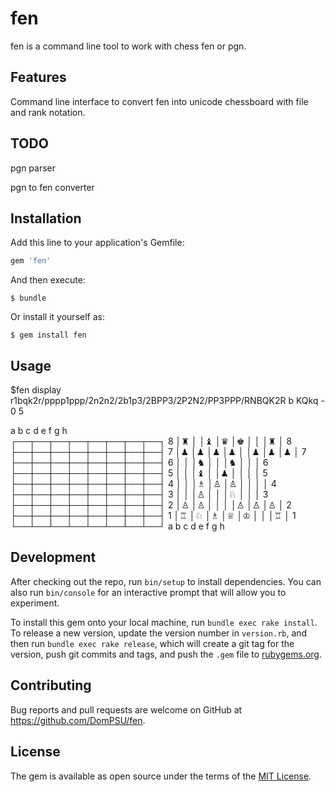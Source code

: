 # fen

fen is a command line tool to work with chess fen or pgn.

## Features

Command line interface to convert fen into unicode chessboard with
file and rank notation.

## TODO

pgn parser

pgn to fen converter

## Installation

Add this line to your application's Gemfile:

```ruby
gem 'fen'
```

And then execute:

    $ bundle

Or install it yourself as:

    $ gem install fen

## Usage

$fen display r1bqk2r/pppp1ppp/2n2n2/2b1p3/2BPP3/2P2N2/PP3PPP/RNBQK2R b KQkq - 0 5

   a  b  c  d  e  f  g  h  
  ┌──┬──┬──┬──┬──┬──┬──┬──┐
8 │♜ │  │♝ │♛ │♚ │  │  │♜ │ 8
  ├──┼──┼──┼──┼──┼──┼──┼──┤
7 │♟ │♟ │♟ │♟ │  │♟ │♟ │♟ │ 7
  ├──┼──┼──┼──┼──┼──┼──┼──┤
6 │  │  │♞ │  │  │♞ │  │  │ 6
  ├──┼──┼──┼──┼──┼──┼──┼──┤
5 │  │  │♝ │  │♟ │  │  │  │ 5
  ├──┼──┼──┼──┼──┼──┼──┼──┤
4 │  │  │♗ │♙ │♙ │  │  │  │ 4
  ├──┼──┼──┼──┼──┼──┼──┼──┤
3 │  │  │♙ │  │  │♘ │  │  │ 3
  ├──┼──┼──┼──┼──┼──┼──┼──┤
2 │♙ │♙ │  │  │  │♙ │♙ │♙ │ 2
  ├──┼──┼──┼──┼──┼──┼──┼──┤
1 │♖ │♘ │♗ │♕ │♔ │  │  │♖ │ 1
  └──┴──┴──┴──┴──┴──┴──┴──┘
   a  b  c  d  e  f  g  h  

## Development

After checking out the repo, run `bin/setup` to install dependencies. You can also run `bin/console` for an interactive prompt that will allow you to experiment.

To install this gem onto your local machine, run `bundle exec rake install`. To release a new version, update the version number in `version.rb`, and then run `bundle exec rake release`, which will create a git tag for the version, push git commits and tags, and push the `.gem` file to [rubygems.org](https://rubygems.org).

## Contributing

Bug reports and pull requests are welcome on GitHub at https://github.com/DomPSU/fen.

## License

The gem is available as open source under the terms of the [MIT License](https://opensource.org/licenses/MIT).
